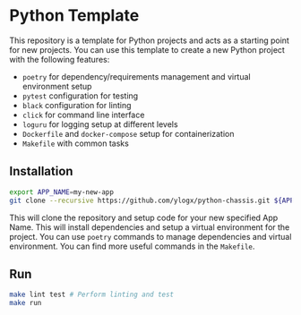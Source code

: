 Python Template
===============

This repository is a template for Python projects and acts as a starting point for new projects.
You can use this template to create a new Python project with the following features:
- `poetry` for dependency/requirements management and virtual environment setup
- `pytest` configuration for testing
- `black` configuration for linting
- `click` for command line interface
- `loguru` for logging setup at different levels
- `Dockerfile` and `docker-compose` setup for containerization
- `Makefile` with common tasks

Installation
------------

```bash
export APP_NAME=my-new-app
git clone --recursive https://github.com/ylogx/python-chassis.git ${APP_NAME} && cd ${APP_NAME} && bin/new-project
```

This will clone the repository and setup code for your new specified App Name.
This will install dependencies and setup a virtual environment for the project.
You can use `poetry` commands to manage dependencies and virtual environment.
You can find more useful commands in the `Makefile`.

Run
---

```bash
make lint test # Perform linting and test
make run
```
